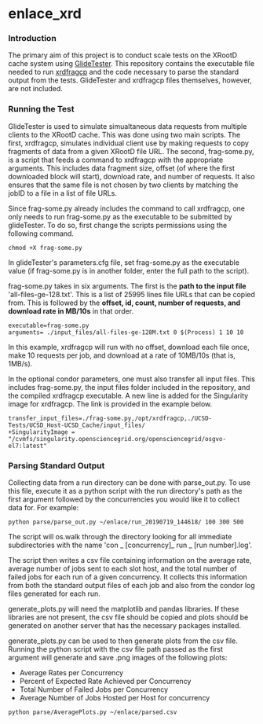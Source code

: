 # enlace_xrd

### Introduction
The primary aim of this project is to conduct scale tests on the XRootD cache system using [GlideTester](https://github.com/ischeinkman/osgscal/tree/master/glideTester/doc).
This repository contains the executable file needed to run [xrdfragcp](https://github.com/osschar/xrdfragcp) and the code necessary to parse the standard output from the tests. GlideTester and xrdfragcp files themselves, however, are not included.

### Running the Test

GlideTester is used to simulate simualtaneous data requests from multiple clients to the XRootD cache. This was done using two main scripts. The first, xrdfragcp, simulates individual client use by making requests to copy fragments of data from a given XRootD file URL. The second, frag-some.py, is a script that feeds a command to xrdfragcp with the appropriate arguments. This includes data fragment size, offset (of where the first downloaded block will start), download rate, and number of requests. It also ensures that the same file is not chosen by two clients by matching the jobID to a file in a list of file URLs.

Since frag-some.py already includes the command to call xrdfragcp, one only needs to run frag-some.py as the executable to be submitted by glideTester. To do so, first change the scripts permissions using the following command.

```
chmod +X frag-some.py
```

In glideTester's parameters.cfg file, set frag-some.py as the executable value (if frag-some.py is in another folder, enter the full path to the script).

frag-some.py takes in six arguments. The first is the **path to the input file** 'all-files-ge-128.txt'. This is a list of 25995 lines file URLs that can be copied from. This is followed by the **offset, id, count, number of requests, and download rate in MB/10s** in that order.

```
executable=frag-some.py
arguments= ./input_files/all-files-ge-128M.txt 0 $(Process) 1 10 10

```
In this example, xrdfragcp will run with no offset, download each file once, make 10 requests per job, and download at a rate of 10MB/10s (that is, 1MB/s).

In the optional condor parameters, one must also transfer all input files. This includes frag-some.py, the input files folder included in the repository, and the compiled xrdfragcp executable. A new line is added for the Singularity image for xrdfragcp. The link is provided in the example below.

```
transfer_input_files=./frag-some.py,/opt/xrdfragcp,./UCSD-Tests/UCSD_Host-UCSD_Cache/input_files/
+SingularityImage = "/cvmfs/singularity.opensciencegrid.org/opensciencegrid/osgvo-el7:latest"

```


### Parsing Standard Output

Collecting data from a run directory can be done with parse_out.py. To use this file, execute it as a python script with the run directory's path as the first argument followed by the concurrencies you would like it to collect data for. For example:

```
python parse/parse_out.py ~/enlace/run_20190719_144618/ 100 300 500  
```

The script will os.walk through the directory looking for all immediate subdirectories with the name 'con _ [concurrency]_ run _ [run number].log'. 

The script then writes a csv file containing information on the average rate, average number of jobs sent to each slot host, and the total number of failed jobs for each run of a given concurrency. It collects this information from both the standard output files of each job and also from the condor log files generated for each run.

generate_plots.py will need the matplotlib and pandas libraries. If these libraries are not present, the csv file should be copied and plots should be generated on another server that has the necessary packages installed.

generate_plots.py can be used to then generate plots from the csv file. Running the python script with the csv file path passed as the first argument will generate and save .png images of the following plots:

* Average Rates per Concurrency
* Percent of Expected Rate Achieved per Concurrency
* Total Number of Failed Jobs per Concurrency
* Average Number of Jobs Hosted per Host for concurrency

```
python parse/AveragePlots.py ~/enlace/parsed.csv
```

